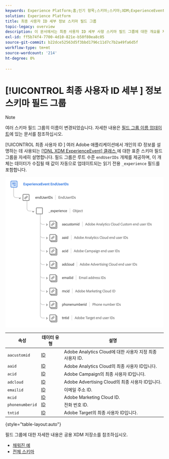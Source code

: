 ```yaml
---
keywords: Experience Platform;홈;인기 항목;스키마;스키마;XDM;ExperienceEvent;필드;스키마;스키마;필드 디자인;필드 그룹;필드 그룹;최종 사용자;최종 사용자;id;
solution: Experience Platform
title: 최종 사용자 ID 세부 정보 스키마 필드 그룹
topic-legacy: overview
description: 이 문서에서는 최종 사용자 ID 세부 사항 스키마 필드 그룹에 대한 개요를 제공합니다.
exl-id: ff5b74f4-7700-4d10-821e-b50f80ea8c05
source-git-commit: b22dce52563d5f3bbd1796c11d7c7b2a49fa6d5f
workflow-type: tm+mt
source-wordcount: '214'
ht-degree: 0%

---
```



# [!UICONTROL 최종 사용자 ID 세부 ] 정보스키마 필드 그룹

>[!NOTE]
>
>여러 스키마 필드 그룹의 이름이 변경되었습니다. 자세한 내용은 [필드 그룹 이름 업데이트](../name-updates.md)에 있는 문서를 참조하십시오.

[!UICONTROL 최종 사용자 ID ] 여러 Adobe 애플리케이션에서 개인의 ID 정보를 설명하는 데 사용되는  [[!DNL XDM ExperienceEvent] 클래스 ](../../classes/experienceevent.md)에 대한 표준 스키마 필드 그룹을 자세히 설명합니다. 필드 그룹은 루트 수준 `endUserIDs` 개체를 제공하며, 이 개체는 데이터가 수집될 때 값이 자동으로 업데이트되는 읽기 전용 `_experience` 필드를 포함합니다.

<img src="../../images/field-groups/enduserids.png" width="700" /><br />

| 속성 | 데이터 유형 | 설명 |
| --- | --- | --- |
| `aacustomid` | [ID](../../data-types/identity.md) | Adobe Analytics Cloud에 대한 사용자 지정 최종 사용자 ID. |
| `aaid` | [ID](../../data-types/identity.md) | Adobe Analytics Cloud의 최종 사용자 ID입니다. |
| `acid` | [ID](../../data-types/identity.md) | Adobe Campaign의 최종 사용자 ID입니다. |
| `adcloud` | [ID](../../data-types/identity.md) | Adobe Advertising Cloud의 최종 사용자 ID입니다. |
| `emailid` | [ID](../../data-types/identity.md) | 이메일 주소 ID. |
| `mcid` | [ID](../../data-types/identity.md) | Adobe Marketing Cloud ID. |
| `phonenumberid` | [ID](../../data-types/identity.md) | 전화 번호 ID. |
| `tntid` | [ID](../../data-types/identity.md) | Adobe Target의 최종 사용자 ID입니다. |

{style=&quot;table-layout:auto&quot;}

필드 그룹에 대한 자세한 내용은 공용 XDM 저장소를 참조하십시오.

* [채워진 예](https://github.com/adobe/xdm/blob/master/components/mixins/experience-event/experienceevent-enduserids.example.1.json)
* [전체 스키마](https://github.com/adobe/xdm/blob/master/components/mixins/experience-event/experienceevent-enduserids.schema.json)
